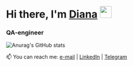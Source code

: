 
<!--
**dioliver29/dioliver29** is a ✨ _special_ ✨ repository because its `README.md` (this file) appears on your GitHub profile.

Here are some ideas to get you started:

- 🔭 I’m currently working on ...
- 🌱 I’m currently learning ...
- 👯 I’m looking to collaborate on ...
- 🤔 I’m looking for help with ...
- 💬 Ask me about ...
- 📫 How to reach me: ...
- 😄 Pronouns: ...
- ⚡ Fun fact: ...
![](https://komarev.com/ghpvc/?username=dioliver29)

-->

<h1 >Hi there, I'm <a href="https://github.com/dioliver29/" target="_blank">Diana</a> 
<img src="https://github.com/blackcater/blackcater/raw/main/images/Hi.gif" height="32"/></h1>
<h3 >QA-engineer</h3>


![Anurag's GitHub stats](https://github-readme-stats.vercel.app/api?username=dioliver29&show_icons=true&theme=tokyonight)

📫 You can reach me: <a href="mailto:d.stikheeva@gmail.com">e-mail</a> | <a href="https://www.linkedin.com/in/diana-stikheeva/" rel="nofollow">LinkedIn</a> | <a href="https://t.me/di_oliver" rel="nofollow">Telegram</a>
